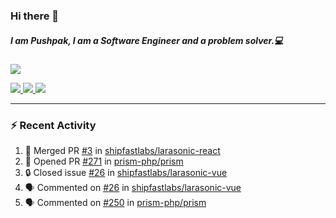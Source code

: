 ### Hi there 👋

##### I am Pushpak, I am a Software Engineer and a problem solver.💻

<a href='https://twitter.com/pushpak1300'><a href="https://pushpak1300.me/" target="_blank">
  <img src="https://img.shields.io/badge/website-%23E34F26.svg?&style=for-the-badge" />
</a> 
 
 <a href="https://twitter.com/pushpak1300" target="_blank">
  <img src="https://img.shields.io/badge/twitter-%231DA1F2.svg?&style=for-the-badge&logo=twitter&logoColor=white" />
</a> 

<a href="https://www.linkedin.com/in/pushpak-c-286b17b1/" target="_blank">
  <img src="https://img.shields.io/badge/linkedin-%230077B5.svg?&style=for-the-badge&logo=linkedin&logoColor=white" />
</a> 

<a href="https://dev.to/pushpak1300/" target="_blank">
  <img src="http://img.shields.io/badge/dev.to-gray?style=for-the-badge&logo=dev.to&?logoColor=white?logoWidth=100?label=" />
</a> 


</p>

---

### ⚡ Recent Activity

<!--START_SECTION:activity-->
1. 🎉 Merged PR [#3](https://github.com/shipfastlabs/larasonic-react/pull/3) in [shipfastlabs/larasonic-react](https://github.com/shipfastlabs/larasonic-react)
2. 💪 Opened PR [#271](https://github.com/prism-php/prism/pull/271) in [prism-php/prism](https://github.com/prism-php/prism)
3. 🔒 Closed issue [#26](https://github.com/shipfastlabs/larasonic-vue/issues/26) in [shipfastlabs/larasonic-vue](https://github.com/shipfastlabs/larasonic-vue)
4. 🗣 Commented on [#26](https://github.com/shipfastlabs/larasonic-vue/issues/26#issuecomment-2729005676) in [shipfastlabs/larasonic-vue](https://github.com/shipfastlabs/larasonic-vue)
5. 🗣 Commented on [#250](https://github.com/prism-php/prism/issues/250#issuecomment-2728970959) in [prism-php/prism](https://github.com/prism-php/prism)
<!--END_SECTION:activity-->
